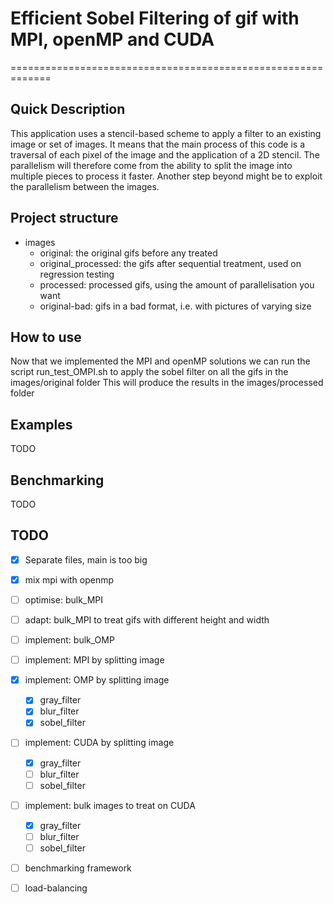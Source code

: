 # Efficient Sobel Filtering of gif with MPI, openMP and CUDA
=============================================================

## Quick Description
This application uses a stencil-based scheme to apply a filter to an existing image or set of images. It means that the main process of this code is a traversal of each pixel of the image and the application of a 2D stencil. The parallelism will therefore come from the ability to split the image into multiple pieces to process it faster. Another step beyond might be to exploit the parallelism between the images.

## Project structure
- images
    - original: the original gifs before any treated
    - original_processed: the gifs after sequential treatment, used on regression testing
    - processed: processed gifs, using the amount of parallelisation you want
    - original-bad: gifs in a bad format, i.e. with pictures of varying size

## How to use
Now that we implemented the MPI and openMP solutions we can run the script run_test_OMPI.sh to apply the sobel filter on all the gifs in the images/original folder
This will produce the results in the images/processed folder

## Examples
TODO

## Benchmarking
TODO

## TODO
- [x] Separate files, main is too big
- [x] mix mpi with openmp
- [ ] optimise: bulk\_MPI
- [ ] adapt: bulk\_MPI to treat gifs with different height and width
- [ ] implement: bulk\_OMP
- [ ] implement: MPI by splitting image
- [x] implement: OMP by splitting image
    + [x] gray\_filter
    + [x] blur\_filter
    + [x] sobel\_filter
- [ ] implement: CUDA by splitting image
    + [x] gray\_filter
    + [ ] blur\_filter
    + [ ] sobel\_filter
- [ ] implement: bulk images to treat on CUDA
    + [x] gray\_filter
    + [ ] blur\_filter
    + [ ] sobel\_filter
- [ ] benchmarking framework
- [ ] load-balancing

